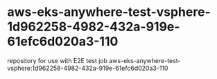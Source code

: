 # aws-eks-anywhere-test-vsphere-1d962258-4982-432a-919e-61efc6d020a3-110
repository for use with E2E test job aws-eks-anywhere-test-vsphere:1d962258-4982-432a-919e-61efc6d020a3-110
